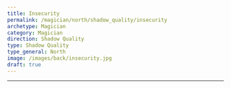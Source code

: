```yaml
---
title: Insecurity
permalink: /magician/north/shadow_quality/insecurity
archetype: Magician
category: Magician
direction: Shadow Quality
type: Shadow Quality
type_general: North
image: /images/back/insecurity.jpg
draft: true
---
```


---
